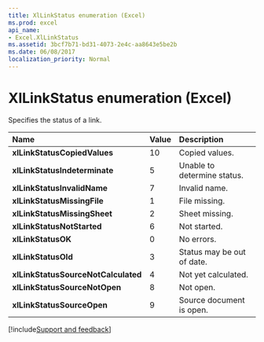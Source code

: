 ```yaml
---
title: XlLinkStatus enumeration (Excel)
ms.prod: excel
api_name:
- Excel.XlLinkStatus
ms.assetid: 3bcf7b71-bd31-4073-2e4c-aa8643e5be2b
ms.date: 06/08/2017
localization_priority: Normal
---
```



# XlLinkStatus enumeration (Excel)

Specifies the status of a link.



|Name|Value|Description|
|:-----|:-----|:-----|
| **xlLinkStatusCopiedValues**|10|Copied values.|
| **xlLinkStatusIndeterminate**|5|Unable to determine status.|
| **xlLinkStatusInvalidName**|7|Invalid name.|
| **xlLinkStatusMissingFile**|1|File missing.|
| **xlLinkStatusMissingSheet**|2|Sheet missing.|
| **xlLinkStatusNotStarted**|6|Not started.|
| **xlLinkStatusOK**|0|No errors.|
| **xlLinkStatusOld**|3|Status may be out of date.|
| **xlLinkStatusSourceNotCalculated**|4|Not yet calculated.|
| **xlLinkStatusSourceNotOpen**|8|Not open.|
| **xlLinkStatusSourceOpen**|9|Source document is open.|

[!include[Support and feedback](~/includes/feedback-boilerplate.md)]